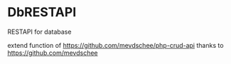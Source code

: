 # DbRESTAPI
RESTAPI for database

extend function of https://github.com/mevdschee/php-crud-api
thanks to https://github.com/mevdschee
